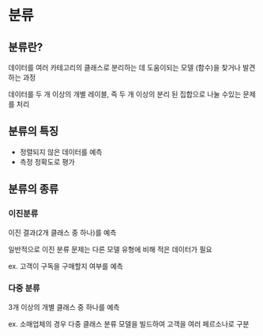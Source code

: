 # 분류

## 분류란?

데이터를 여러 카테고리의 클래스로 분리하는 데 도움이되는 모델 (함수)을 찾거나 발견하는 과정

데이터를 두 개 이상의 개별 레이블, 즉 두 개 이상의 분리 된 집합으로 나눌 수있는 문제를 처리

## 분류의 특징

- 정렬되지 않은 데이터를 예측
- 측정 정확도로 평가

## 분류의 종류

### 이진분류

이진 결과(2개 클래스 중 하나)를 예측

일반적으로 이진 분류 문제는 다른 모델 유형에 비해 적은 데이터가 필요

ex. 고객이 구독을 구매할지 여부를 예측

### 다중 분류

3개 이상의 개별 클래스 중 하나를 예측

ex. 소매업체의 경우 다중 클래스 분류 모델을 빌드하여 고객을 여러 페르소나로 구분
